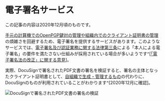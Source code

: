 # 電子署名サービス
この記事の内容は2020年12月頃のものです。

[手元の計算機でのOpenPGP鍵対の管理や組織内でのクライアント証明書の管理](../OpenPGP/wot.html)の煩雑さを回避するため、電子署名を提供するサービスがあります。このようなサービスでは、[電子署名及び認証業務に関する法律第三条](../laws/#電子署名及び認証業務に関する法律)による「本人による電子署名」の要件を満たさない仕組みが採用されている場合が多いようです^[[「電子署名法の改正」に関する意見](https://holmes.my.salesforce.com/sfc/p/?fbclid=IwAR2Lq3RGj6M2XNUf1G15OtyqJwiimX8uk-v0u2pR1vx3325YHR7ogoRc9Ew#7F000002aD7F/a/7F0000009j68/re5ng_y5dcWytTEUJ5bQoNW3TZ8ye770bk_uZQ_IZ.A)]。

実際、DocuSignで署名されたPDF文書の署名を検証すると、署名の主体となったクライアント証明書として、[自組織で生成・管理するもの](../misc/libreOffice.html#クライアント証明書)の代わりに、DocuSignのものが利用されていることがわかります^[2020年12月に確認]。

![DocuSignで署名されたPDF文書の署名の検証](/acrobat-reader-docusign-sign.png)
